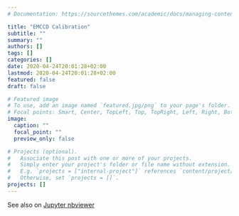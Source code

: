 ```yaml
---
# Documentation: https://sourcethemes.com/academic/docs/managing-content/

title: "EMCCD Calibration"
subtitle: ""
summary: ""
authors: []
tags: []
categories: []
date: 2020-04-24T20:01:28+02:00
lastmod: 2020-04-24T20:01:28+02:00
featured: false
draft: false

# Featured image
# To use, add an image named `featured.jpg/png` to your page's folder.
# Focal points: Smart, Center, TopLeft, Top, TopRight, Left, Right, BottomLeft, Bottom, BottomRight.
image:
  caption: ""
  focal_point: ""
  preview_only: false

# Projects (optional).
#   Associate this post with one or more of your projects.
#   Simply enter your project's folder or file name without extension.
#   E.g. `projects = ["internal-project"]` references `content/project/deep-learning/index.md`.
#   Otherwise, set `projects = []`.
projects: []
---
```


See also on [Jupyter nbviewer](https://nbviewer.jupyter.org/gist/Jhsmit/ffc64cb10a51096a85ba758082974967)
<script src="https://gist.github.com/Jhsmit/ffc64cb10a51096a85ba758082974967.js"></script>
